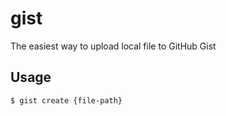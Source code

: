 # gist

The easiest way to upload local file to GitHub Gist

## Usage

```
$ gist create {file-path}
```
